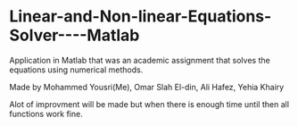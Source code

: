 # Linear-and-Non-linear-Equations-Solver----Matlab
Application in Matlab that was an academic assignment that solves the equations using numerical methods.

Made by Mohammed Yousri(Me), Omar Slah El-din, Ali Hafez, Yehia Khairy

Alot of improvment will be made but when there is enough time until then all functions work fine.

